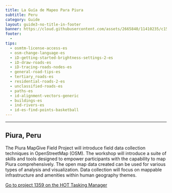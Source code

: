 ```yaml
---
title: La Guía de Mapeo Para Piura
subtitle: Peru
category: Guide
layout: guide3-no-title-in-footer
banner: https://cloud.githubusercontent.com/assets/2665840/11410235/c150b598-9393-11e5-937a-eeb5e9765d94.jpg
footer: 
  - 
tips:
  - osmtm-license-access-es
  - osm-change-language-es
  - iD-getting-started-brightness-settings-2-es
  - iD-draw-roads-es
  - iD-tracing-roads-nodes-es
  - general-road-tips-es
  - tertiary_roads-es
  - residential-roads-2-es
  - unclassified-roads-es
  - paths-es
  - id-alignment-vectors-generic
  - buildings-es
  - ind-rivers-es
  - id-es-find-points-basketball
---
```


<div id="test" class="col-lg-5 col-sm-6">
<hr class="section-heading-spacer">
<div class="clearfix"></div>

<h2 class="section-heading">Piura, Peru</h2>

 <p>The Piura MapGive Field Project will introduce field data collection techniques in OpenStreetMap (OSM). The workshop will introduce a suite of skills and tools designed to empower participants with the capability to map Piura comprehensively. The open map data created can be used for various types of analysis and visualization. Data collection will focus on mappable infrastructure and amenities within human geography themes.
  </p>

<p>
  <a href="https://tasks.hotosm.org/project/1369"> Go to project 1359 on the HOT Tasking Manager</a>
</p>
